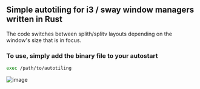 ## Simple autotiling for i3 / sway window managers written in Rust
The code switches between splith/splitv layouts depending on the window's size that is in focus.

### To use, simply add the binary file to your autostart
```bash
exec /path/to/autotiling
```
![image](https://github.com/DeityLamb/autotiling/assets/57723849/8d76ef98-758d-4b65-a083-ff40aaeea723)
